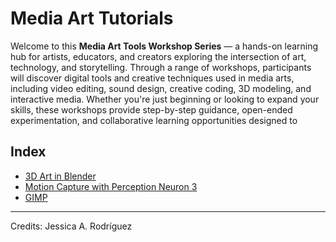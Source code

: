 # Media Art Tutorials

Welcome to this **Media Art Tools Workshop Series** — a hands-on learning hub for artists, educators, and creators exploring the intersection of art, technology, and storytelling. Through a range of workshops, participants will discover digital tools and creative techniques used in media arts, including video editing, sound design, creative coding, 3D modeling, and interactive media. Whether you're just beginning or looking to expand your skills, these workshops provide step-by-step guidance, open-ended experimentation, and collaborative learning opportunities designed to


## Index

+ [3D Art in Blender](Blender/README.md)
+ [Motion Capture with Perception Neuron 3](MOCAP/README.md)
+ [GIMP](GIMP.md)


________________________________________________________________________

Credits: Jessica A. Rodríguez
